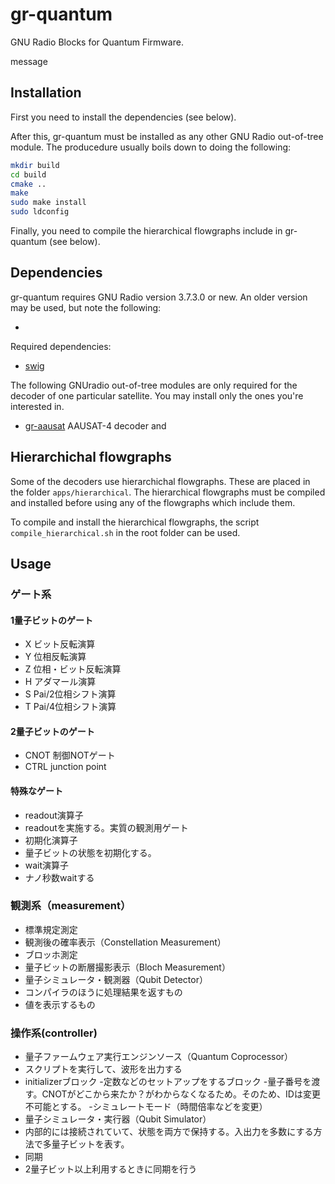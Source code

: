 # gr-quantum
GNU Radio Blocks for Quantum Firmware.

message

## Installation

First you need to install the dependencies (see below).

After this, gr-quantum must be installed as any other GNU Radio out-of-tree
module. The producedure usually boils down to doing the following:

```bash
mkdir build
cd build
cmake ..
make
sudo make install
sudo ldconfig
```

Finally, you need to compile the hierarchical flowgraphs include in
gr-quantum (see below).

## Dependencies

gr-quantum requires GNU Radio version 3.7.3.0 or new.
An older version may be used, but note the following:

  * 

Required dependencies:

  * [swig](http://www.swig.org/)

The following GNUradio out-of-tree modules are only required for the decoder of
one particular satellite. You may install only the ones you're interested in.

  * [gr-aausat](https://github.com/daniestevez/gr-aausat) AAUSAT-4 decoder and


## Hierarchichal flowgraphs

Some of the decoders use hierarchichal flowgraphs. These are placed in the
folder `apps/hierarchical`. The hierarchical flowgraphs must be compiled and
installed before using any of the flowgraphs which include them.

To compile and install the hierarchical flowgraphs, the script
`compile_hierarchical.sh` in the root folder can be used.

## Usage
### ゲート系
#### 1量子ビットのゲート
- X ビット反転演算
- Y 位相反転演算
- Z 位相・ビット反転演算
- H アダマール演算
- S Pai/2位相シフト演算
- T Pai/4位相シフト演算

#### 2量子ビットのゲート
- CNOT 制御NOTゲート
- CTRL junction point

#### 特殊なゲート
- readout演算子
 - readoutを実施する。実質の観測用ゲート
- 初期化演算子
 - 量子ビットの状態を初期化する。
- wait演算子
 - ナノ秒数waitする


### 観測系（measurement）
- 標準規定測定
 - 観測後の確率表示（Constellation Measurement）
- ブロッホ測定
 - 量子ビットの断層撮影表示（Bloch Measurement）
- 量子シミュレータ・観測器（Qubit Detector）
 - コンパイラのほうに処理結果を返すもの
 - 値を表示するもの


### 操作系(controller)
- 量子ファームウェア実行エンジンソース（Quantum Coprocessor）
 - スクリプトを実行して、波形を出力する
- initializerブロック
 -定数などのセットアップをするブロック
 -量子番号を渡す。CNOTがどこから来たか？がわからなくなるため。そのため、IDは変更不可能とする。
 -シミュレートモード（時間倍率などを変更）
- 量子シミュレータ・実行器（Qubit Simulator）
 - 内部的には接続されていて、状態を両方で保持する。入出力を多数にする方法で多量子ビットを表す。
- 同期
 - 2量子ビット以上利用するときに同期を行う
